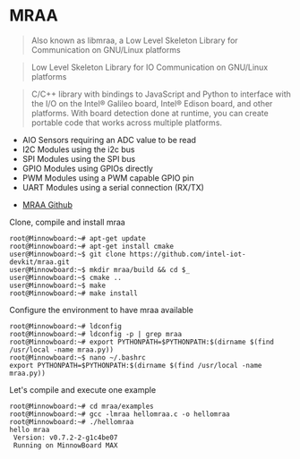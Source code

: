 # MRAA

> Also known as libmraa, a Low Level Skeleton Library for Communication on GNU/Linux platforms

> Low Level Skeleton Library for IO Communication on GNU/Linux platforms

> C/C++ library with bindings to JavaScript and Python to interface with the I/O on the Intel® Galileo board, Intel® Edison board, and other platforms. With board detection done at runtime, you can create portable code that works across multiple platforms.

* AIO Sensors requiring an ADC value to be read
* I2C Modules using the i2c bus
* SPI Modules using the SPI bus
* GPIO Modules using GPIOs directly
* PWM Modules using a PWM capable GPIO pin
* UART Modules using a serial connection (RX/TX)

- [MRAA Github](https://github.com/intel-iot-devkit/mraa)

Clone, compile and install mraa 

    root@Minnowboard:~# apt-get update
    root@Minnowboard:~# apt-get install cmake
    user@Minnowboard:~$ git clone https://github.com/intel-iot-devkit/mraa.git
    user@Minnowboard:~$ mkdir mraa/build && cd $_
    user@Minnowboard:~$ cmake ..
    user@Minnowboard:~$ make
    root@Minnowboard:~# make install
    
Configure the environment to have mraa available
    
    root@Minnowboard:~# ldconfig
    root@Minnowboard:~# ldconfig -p | grep mraa
    root@Minnowboard:~# export PYTHONPATH=$PYTHONPATH:$(dirname $(find /usr/local -name mraa.py))
    root@Minnowboard:~$ nano ~/.bashrc
    export PYTHONPATH=$PYTHONPATH:$(dirname $(find /usr/local -name mraa.py))

Let's compile and execute one example

    root@Minnowboard:~# cd mraa/examples
    root@Minnowboard:~# gcc -lmraa hellomraa.c -o hellomraa
    root@Minnowboard:~# ./hellomraa
    hello mraa
     Version: v0.7.2-2-g1c4be07
     Running on MinnowBoard MAX

